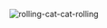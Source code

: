 ![rolling-cat-cat-rolling](https://user-images.githubusercontent.com/74285642/168723620-f608fc9b-a8cd-4afe-9d5a-7ccd58634edf.gif)
